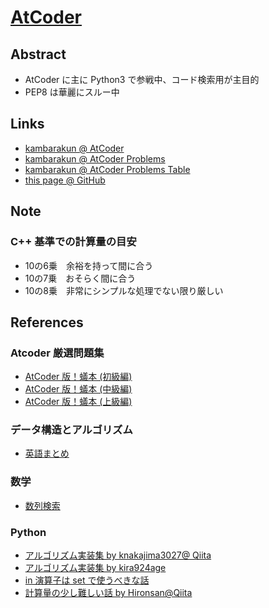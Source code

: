 # [AtCoder](https://atcoder.jp/)

## Abstract

* AtCoder に主に Python3 で参戦中、コード検索用が主目的
* PEP8 は華麗にスルー中

## Links

* [kambarakun @ AtCoder](https://atcoder.jp/users/kambarakun)
* [kambarakun @ AtCoder Problems](https://kenkoooo.com/atcoder/?user=kambarakun#/user/kambarakun)
* [kambarakun @ AtCoder Problems Table](https://kenkoooo.com/atcoder/?user=kambarakun)
* [this page @ GitHub](https://github.com/kambarakun/competitive_programming/tree/master/atcoder)

## Note

### C++ 基準での計算量の目安

* 10の6乗　余裕を持って間に合う
* 10の7乗　おそらく間に合う
* 10の8乗　非常にシンプルな処理でない限り厳しい

## References

### Atcoder 厳選問題集

* [AtCoder 版！蟻本 (初級編)](https://qiita.com/drken/items/e77685614f3c6bf86f44)
* [AtCoder 版！蟻本 (中級編)](https://qiita.com/drken/items/2f56925972c1d34e05d8)
* [AtCoder 版！蟻本 (上級編)](https://qiita.com/drken/items/9b311d553aa434bb26e4)

### データ構造とアルゴリズム

* [英語まとめ](https://www.bigocheatsheet.com/)

### 数学

* [数列検索](http://oeis.org/)

### Python

* [アルゴリズム実装集 by knakajima3027@ Qiita](https://qiita.com/knakajima3027/items/b871631b8997a6d67223)
* [アルゴリズム実装集 by kira924age](https://kira924age.github.io/Algorithm/index.html)
* [in 演算子は set で使うべきな話](https://www.haya-programming.com/entry/2018/04/04/121458)
* [計算量の少し難しい話 by Hironsan@Qiita](https://qiita.com/Hironsan/items/68161ee16b1c9d7b25fb)
